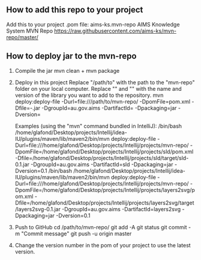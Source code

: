 How to add this repo to your project
------------------------------------

Add this to your project .pom file:
    <repositories>
        <!-- AIMS ks maven repository on GitHub -->
        <repository>
            <id>aims-ks.mvn-repo</id>
            <name>AIMS Knowledge System MVN Repo</name>
            <url>https://raw.githubusercontent.com/aims-ks/mvn-repo/master/</url>
        </repository>
    </repositories>


How to deploy jar to the mvn-repo
---------------------------------

1. Compile the jar
	mvn clean + mvn package

2. Deploy in this project
	Replace "/path/to" with the path to the "mvn-repo" folder on your local computer.
	Replace "<LIBRARY>" and "<VERSION>" with the name and version of the library you want to add to the repository.
		mvn deploy:deploy-file -Durl=file:///path/to/mvn-repo/ -DpomFile=pom.xml -Dfile=<LIBRARY>-<VERSION>.jar -DgroupId=au.gov.aims -DartifactId=<LIBRARY> -Dpackaging=jar -Dversion=<VERSION>

	Examples (using the "mvn" command bundled in IntelliJ):
		/bin/bash /home/glafond/Desktop/projects/Intellij/idea-IU/plugins/maven/lib/maven2/bin/mvn deploy:deploy-file -Durl=file:///home/glafond/Desktop/projects/Intellij/projects/mvn-repo/ -DpomFile=/home/glafond/Desktop/projects/Intellij/projects/sld/pom.xml -Dfile=/home/glafond/Desktop/projects/Intellij/projects/sld/target/sld-0.1.jar -DgroupId=au.gov.aims -DartifactId=sld -Dpackaging=jar -Dversion=0.1
		/bin/bash /home/glafond/Desktop/projects/Intellij/idea-IU/plugins/maven/lib/maven2/bin/mvn deploy:deploy-file -Durl=file:///home/glafond/Desktop/projects/Intellij/projects/mvn-repo/ -DpomFile=/home/glafond/Desktop/projects/Intellij/projects/layers2svg/pom.xml -Dfile=/home/glafond/Desktop/projects/Intellij/projects/layers2svg/target/layers2svg-0.1.jar -DgroupId=au.gov.aims -DartifactId=layers2svg -Dpackaging=jar -Dversion=0.1

3. Push to GitHub
	cd /path/to/mvn-repo/
	git add -A
	git status
	git commit -m "Commit message"
	git push -u origin master

4. Change the version number in the pom of your project to use the latest version.
